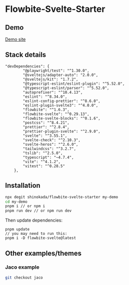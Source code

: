 # Flowbite-Svelte-Starter

## Demo

[Demo site](https://flowbite-svelte-starter.vercel.app/)

## Stack details

```
"devDependencies": {
		"@playwright/test": "^1.30.0",
		"@sveltejs/adapter-auto": "2.0.0",
		"@sveltejs/kit": "1.7.2",
		"@typescript-eslint/eslint-plugin": "^5.52.0",
		"@typescript-eslint/parser": "^5.52.0",
		"autoprefixer": "^10.4.13",
		"eslint": "^8.34.0",
		"eslint-config-prettier": "^8.6.0",
		"eslint-plugin-svelte3": "^4.0.0",
		"flowbite": "^1.6.3",
		"flowbite-svelte": "^0.29.13",
		"flowbite-svelte-blocks": "^0.1.6",
		"postcss": "^8.4.21",
		"prettier": "^2.8.4",
		"prettier-plugin-svelte": "^2.9.0",
		"svelte": "^3.55.1",
		"svelte-check": "^2.10.3",
		"svelte-heros": "^2.6.0",
		"tailwindcss": "^3.2.7",
		"tslib": "^2.5.0",
		"typescript": "~4.7.4",
		"vite": "^4.1.2",
		"vitest": "^0.28.5"
	},
```

## Installation

```sh
npx degit shinokada/flowbite-svelte-starter my-demo
cd my-demo
pnpm i // or npm i
pnpm run dev // or npm run dev
```

Then update dependencies:

```
pnpm update
// you may need to run this:
pnpm i -D flowbite-svelte@latest
```

## Other examples/themes

### Jaco example

```sh
git checkout jaco
```
